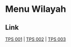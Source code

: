 # Menu Wilayah

## Link

[TPS 001](https://github.com/gigit-pemilu/pemilu-2024-71-sulawesi-utara/tree/main/pileg-dpr/hitung-suara/sub/71-sulawesi-utara/sub/07-minahasa-tenggara/sub/09-tombatu-timur/sub/2003-molompar-atas/sub/001-tps)
 | 
[TPS 002](https://github.com/gigit-pemilu/pemilu-2024-71-sulawesi-utara/tree/main/pileg-dpr/hitung-suara/sub/71-sulawesi-utara/sub/07-minahasa-tenggara/sub/09-tombatu-timur/sub/2003-molompar-atas/sub/002-tps)
 | 
[TPS 003](https://github.com/gigit-pemilu/pemilu-2024-71-sulawesi-utara/tree/main/pileg-dpr/hitung-suara/sub/71-sulawesi-utara/sub/07-minahasa-tenggara/sub/09-tombatu-timur/sub/2003-molompar-atas/sub/003-tps)

